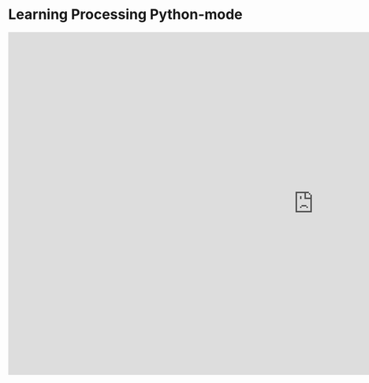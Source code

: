 # Learning Processing Python-mode


<iframe width="1237" height="696" src="https://www.youtube.com/embed/5pGEEzm9H7A" title="YouTube video player" frameborder="0" allow="accelerometer; autoplay; clipboard-write; encrypted-media; gyroscope; picture-in-picture" allowfullscreen></iframe>
